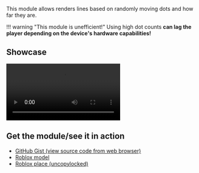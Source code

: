 This module allows renders lines based on randomly moving dots and how far they are.

!!! warning "This module is unefficient!"
    Using high dot counts **can lag the player depending on the device's hardware capabilities!**

## Showcase
![type:video](GLB_AboutVideoShowcase.mp4)

## Get the module/see it in action
- [GitHub Gist (view source code from web browser)](https://gist.github.com/RealEthanPlayzDev/c4e87c5fe87297299d3a7782fccfe391)
- [Roblox model](https://www.roblox.com/library/8824371153/)
- [Roblox place (uncopylocked)](https://www.roblox.com/games/8824346832/)